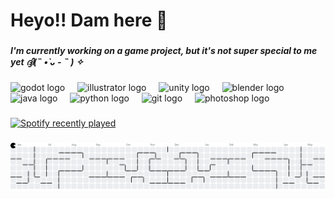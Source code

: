 <h1 align="left">Heyo!! Dam here 🐾</h1>

###

<h5 align="left">I'm currently working on a game project, but it's not super special to me yet ദ്ദി(˵ •̀ ᴗ - ˵ ) ✧</h5>

###

<div align="left">
  <img src="https://cdn.jsdelivr.net/gh/devicons/devicon/icons/godot/godot-original.svg" height="40" alt="godot logo"  />
  <img width="12" />
  <img src="https://cdn.jsdelivr.net/gh/devicons/devicon/icons/illustrator/illustrator-plain.svg" height="40" alt="illustrator logo"  />
  <img width="12" />
  <img src="https://cdn.jsdelivr.net/gh/devicons/devicon/icons/unity/unity-original.svg" height="40" alt="unity logo"  />
  <img width="12" />
  <img src="https://cdn.jsdelivr.net/gh/devicons/devicon/icons/blender/blender-original.svg" height="40" alt="blender logo"  />
  <img width="12" />
  <img src="https://cdn.jsdelivr.net/gh/devicons/devicon/icons/java/java-original.svg" height="40" alt="java logo"  />
  <img width="12" />
  <img src="https://cdn.jsdelivr.net/gh/devicons/devicon/icons/python/python-original.svg" height="40" alt="python logo"  />
  <img width="12" />
  <img src="https://cdn.jsdelivr.net/gh/devicons/devicon/icons/git/git-original.svg" height="40" alt="git logo"  />
  <img width="12" />
  <img src="https://cdn.jsdelivr.net/gh/devicons/devicon/icons/photoshop/photoshop-plain.svg" height="40" alt="photoshop logo"  />
</div>

###

<div align="left">
  <a href="https://open.spotify.com/user/cfh3j883qe3az6hxm3nlgp4bt">
    <img src="https://spotify-recently-played-readme.vercel.app/api?user=cfh3j883qe3az6hxm3nlgp4bt&count=3&unique=true" alt="Spotify recently played"  />
  </a>
</div>

###

<picture>
  <source media="(prefers-color-scheme: dark)" srcset="https://raw.githubusercontent.com/Rengatitos/Rengatitos/output/pacman-contribution-graph-dark.svg">
  <source media="(prefers-color-scheme: light)" srcset="https://raw.githubusercontent.com/Rengatitos/Rengatitos/output/pacman-contribution-graph.svg">
  <img alt="pacman contribution graph" src="https://raw.githubusercontent.com/Rengatitos/Rengatitos/output/pacman-contribution-graph.svg">
</picture>

###
